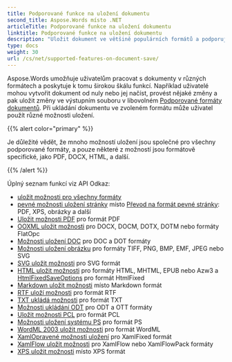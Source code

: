 ```yaml
---
title: Podporované funkce na uložení dokumentu
second_title: Aspose.Words místo .NET
articleTitle: Podporované funkce na uložení dokumentu
linktitle: Podporované funkce na uložení dokumentu
description: "Uložit dokument ve většině populárních formátů a podporuje spoustu Microsoft Word funkce používající C#."
type: docs
weight: 30
url: /cs/net/supported-features-on-document-save/
---
```


Aspose.Words umožňuje uživatelům pracovat s dokumenty v různých formátech a poskytuje k tomu širokou škálu funkcí. Například uživatelé mohou vytvořit dokument od nuly nebo jej načíst, provést nějaké změny a pak uložit změny ve výstupním souboru v libovolném [Podporované formáty dokumentů](/words/cs/net/supported-document-formats/). Při ukládání dokumentu ve zvoleném formátu může uživatel použít různé možnosti uložení.

{{% alert color="primary" %}}

Je důležité vědět, že mnoho možností uložení jsou společné pro všechny podporované formáty, a pouze některé z možností jsou formátově specifické, jako PDF, DOCX, HTML, a další.

{{% /alert %}}

Úplný seznam funkcí viz API Odkaz:

- [uložit možnosti pro všechny formáty](https://reference.aspose.com/words/net/aspose.words.saving/)
- [pevné možnosti uložení stránky](https://reference.aspose.com/words/net/aspose.words.saving/fixedpagesaveoptions/) místo [Převod na formát pevné stránky](/words/cs/net/converting-to-fixed-page-format/): PDF, XPS, obrázky a další
- [Uložit možnosti PDF](https://reference.aspose.com/words/net/aspose.words.saving/pdfsaveoptions/) pro formát PDF
- [OOXML uložit možnosti](https://reference.aspose.com/words/net/aspose.words.saving/ooxmlsaveoptions/) pro DOCX, DOCM, DOTX, DOTM nebo formáty FlatOpc
- [Možnosti uložení DOC](https://reference.aspose.com/words/net/aspose.words.saving/docsaveoptions/) pro DOC a DOT formáty
- [Možnosti uložení obrázku](https://reference.aspose.com/words/net/aspose.words.saving/imagesaveoptions/) pro formáty TIFF, PNG, BMP, EMF, JPEG nebo SVG
- [SVG uložit možnosti](https://reference.aspose.com/words/net/aspose.words.saving/svgsaveoptions/) pro SVG formát
- [HTML uložit možnosti](https://reference.aspose.com/words/net/aspose.words.saving/htmlsaveoptions/) pro formáty HTML, MHTML, EPUB nebo Azw3 a [HtmlFixedSaveOptions](https://reference.aspose.com/words/net/aspose.words.saving/htmlfixedsaveoptions/) pro formát HtmlFixed
- [Markdown uložit možnosti](https://reference.aspose.com/words/net/aspose.words.saving/markdownsaveoptions/) místo Markdown formát
- [RTF uloží možnosti](https://reference.aspose.com/words/net/aspose.words.saving/rtfsaveoptions/) pro formát RTF
- [TXT ukládá možnosti](https://reference.aspose.com/words/net/aspose.words.saving/txtsaveoptions/) pro formát TXT
- [Možnosti ukládání ODT](https://reference.aspose.com/words/net/aspose.words.saving/odtsaveoptions/) pro ODT a OTT formáty
- [Uložit možnosti PCL](https://reference.aspose.com/words/net/aspose.words.saving/pclsaveoptions/) pro formát PCL
- [Možnosti uložení systému PS](https://reference.aspose.com/words/net/aspose.words.saving/pssaveoptions/) pro formát PS
- [WordML 2003 uložit možnosti](https://reference.aspose.com/words/net/aspose.words.saving/wordml2003saveoptions/) pro formát WordML
- [XamlOpravené možnosti uložení](https://reference.aspose.com/words/net/aspose.words.saving/xamlfixedsaveoptions/) pro XamlFixed formát
- [XamlFlow uložit možnosti](https://reference.aspose.com/words/net/aspose.words.saving/xamlflowsaveoptions/) pro XamlFlow nebo XamlFlowPack formáty
- [XPS uložit možnosti](https://reference.aspose.com/words/net/aspose.words.saving/xpssaveoptions/) místo XPS formát